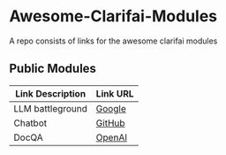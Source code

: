 # Awesome-Clarifai-Modules
A repo consists of links for the awesome clarifai modules 

## Public Modules
| Link Description | Link URL |
|------------------|----------|
| LLM battleground | [Google](https://www.google.com) |
| Chatbot | [GitHub](https://www.github.com) |
| DocQA | [OpenAI](https://www.openai.com) |

